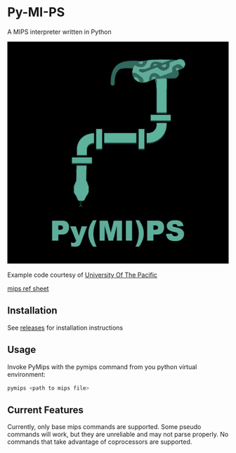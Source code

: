 # Py-MI-PS

A MIPS interpreter written in Python

![alt text](<https://github.com/AshtonUPS/Py-MI-PS/blob/master/Assets/Py(MI)Ps%20Graphic.png>)

Example code courtesy of [University Of The Pacific]

[mips ref sheet]

[university of the pacific]: https://ecs-network.serv.pacific.edu/ecpe-170/tutorials/mips-example-programs
[ref]: http://www-ee.eng.hawaii.edu/~sasaki/EE361/Fall99/ChrisChan/Report.html#3.0
[mips ref sheet]: https://inst.eecs.berkeley.edu/~cs61c/resources/MIPS_help.html

## Installation

See [releases] for installation instructions

[releases]: https://github.com/AshtonUPS/Py-MI-PS/releases

## Usage

Invoke PyMips with the pymips command from you python virtual environment:

```sh
pymips <path to mips file>
```

## Current Features

Currently, only base mips commands are supported. Some pseudo commands will work, but they are unreliable and may not parse properly. No commands that take advantage of coprocessors are supported.
